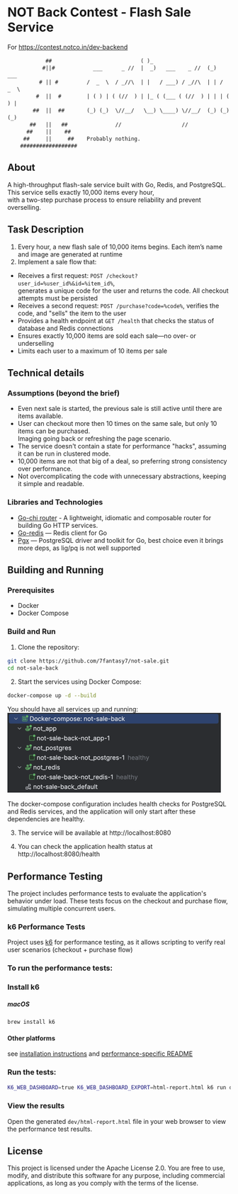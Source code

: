 # NOT Back Contest - Flash Sale Service

For https://contest.notco.in/dev-backend

```text IsntThatAPerfectEasterEgg
            ##                            ( )_
           #||#            ___      _ //  |  _)   ___    _ //  (_)   ___
          # || #         /  _  \  / _//\  | |   / ___) / _//\  | | /  _  \
         #  ||  #        | ( ) | ( (//  ) | |_ ( (___ ( (//  ) | | | ( ) |
        ##  ||  ##       (_) (_)  \//__/   \__) \____) \//__/  (_) (_) (_)
       ##   ||   ##               //                   //                 
      ##    ||    ##                    
     ##     ||     ##    Probably nothing.             
    ##################   
```

## About

A high-throughput flash-sale service built with Go, Redis, and PostgreSQL.<br>
This service sells exactly 10,000 items every hour, <br>
with a two-step purchase process to ensure reliability and prevent overselling.

## Task Description

1. Every hour, a new flash sale of 10,000 items begins. Each item’s name and image are generated at runtime
2. Implement a sale flow that:

- Receives a first request: `POST /checkout?user_id=%user_id%&id=%item_id%`,<br> generates a unique code for the user
  and returns the code. All checkout attempts must be persisted
- Receives a second request: `POST /purchase?code=%code%`, verifies the code, and "sells" the item to the user
- Provides a health endpoint at `GET /health` that checks the status of database and Redis connections
- Ensures exactly 10,000 items are sold each sale—no over‑ or underselling
- Limits each user to a maximum of 10 items per sale

## Technical details

### Assumptions (beyond the brief)

- Even next sale is started, the previous sale is still active until there are items available.
- User can checkout more then 10 times on the same sale, but only 10 items can be purchased. <br>Imaging going back or
  refreshing the page scenario.
- The service doesn't contain a state for performance "hacks", assuming it can be run in clustered mode.
- 10,000 items are not that big of a deal, so preferring strong consistency over performance.
- Not overcomplicating the code with unnecessary abstractions, keeping it simple and readable.

### Libraries and Technologies

- [Go-chi router](https://github.com/go-chi/chi/v5) - A lightweight, idiomatic and composable router for building Go
  HTTP services.
- [Go-redis](https://github.com/redis/go-redis) — Redis client for Go
- [Pgx](https://github.com/jackc/pgx) — PostgreSQL driver and toolkit for Go, best choice even it brings more deps, as lig/pq is not well supported

## Building and Running

### Prerequisites

- Docker
- Docker Compose

### Build and Run

1. Clone the repository:

```bash
git clone https://github.com/7fantasy7/not-sale.git
cd not-sale-back
```

2. Start the services using Docker Compose:

```bash
docker-compose up -d --build
```

You should have all services up and running:<br>
![compose.png](compose.png)

The docker-compose configuration includes health checks for PostgreSQL and Redis services, and the application will only start after these dependencies are healthy.

3. The service will be available at http://localhost:8080

4. You can check the application health status at http://localhost:8080/health

## Performance Testing

The project includes performance tests to evaluate the application's behavior under load. These tests focus on the checkout and purchase flow, simulating multiple concurrent users.

### k6 Performance Tests

Project uses [k6](https://k6.io/) for performance testing, as it allows scripting to verify real user scenarios (checkout + purchase flow)

### To run the performance tests:

### Install k6

##### macOS
```bash
brew install k6
```
#### Other platforms
see [installation instructions](https://grafana.com/docs/k6/latest/set-up/install-k6/)
and [performance-specific README](dev/README_perf.md)



### Run the tests:

```bash
K6_WEB_DASHBOARD=true K6_WEB_DASHBOARD_EXPORT=html-report.html k6 run dev/perf.js
```
### View the results
Open the generated `dev/html-report.html` file in your web browser to view the performance test results.

## License

This project is licensed under the Apache License 2.0.
You are free to use, modify, and distribute this software for any purpose, including commercial applications, as long as
you comply with the terms of the license.
